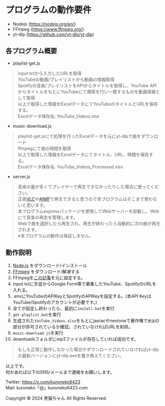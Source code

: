 # プログラムの動作要件
- Nodejs (https://nodejs.org/en/)
- FFmpeg (https://www.ffmpeg.org/)
- yt-dlp (https://github.com/yt-dlp/yt-dlp)


## 各プログラム概要
- playlist-get.js
> input.txtから入力したURLを取得<br>
> YouTubeの動画/プレイリストから動画の情報取得<br>
> Spotifyの音楽/プレイリストをAPIからタイトルを取得し、YouTube APIからタイトルをもとにYouTubeにて検索を行い一致するものを動画情報として取得<br>
> 以上で取得した情報をExcelデータにてYouTubeのタイトルとURLを保存する。<br>
> Excelデータ保存名: YouTube_Videos.xlsx


- music-download.js
> playlist-get.jsにて処理を行ったExcelデータを元にyt-dlpで曲をダウンロード<br>
> ffmpegにて曲の時間を取得<br>
> 以上で取得した情報をExcelデータにてタイトル、URL、時間を保存する。<br>
> Excelデータ保存名: YouTube_Videos_Processed.xlsx


- server.js
> 音楽の量が多くてプレイヤーで再生できなかったりした場合に使ってください。<br>
> 正直[VLC](https://www.videolan.org/vlc/index.ja.html)や[AIMP](https://www.aimp.ru/?do=download)で再生できると思うので本プログラムはそこまで使わないと思います。<br>
> 本プログラムexpressパッケージを使用してWebサーバーを起動し、Webにて音楽の再生を管理します。<br>
> Webで曲を選択したら再生され、再生が終わったら自動的に次の曲が再生されます。<br>
> ※本プログラムの動作は保証しません。


## 動作説明

1. [Node.js](https://nodejs.org/en/) をダウンロード/インストール
2. [FFmpeg](https://www.ffmpeg.org/) をダウンロード/解凍する
3. FFmpegを[この記事](https://taziku.co.jp/blog/windows-ffmpeg)を元に設定する。
4. input.txtに生徒からGoogle Form等で募集したYouTube、SpotifyのURLを入れる。
5. .envにYouTubeのAPIKeyとSpotifyのAPIKeyを設定する。(本API KeyはYouTube/Spotifyのアカウントが必要です。)
6. 全てが設定し終わったら、最初に`install.bat`を実行
7. `get-playlist.bat`を実行
8. 生成された`YouTube_Videos.xlsx`をもとにjasracやnextoneで著作権で`放送`の部分が許可されているか確認。されていなければURLを削除。
8. `music-download.js`を実行
9. downloadsフォルダにmp3ファイルが存在していれば成功です。
> もしも正常に動作しなかった場合やダウンロードされていなければyt-dlpの最新バージョンにyt-dlp.exeを置き換えてください。


以上です。<br>
何かあれば以下のSNS/メールまで連絡をお願いします。


Twitter: https://x.com/kuroneko6423<br>
Mail: kuroneko「@」kuroneko6423.com

Copyright © 2024 黒猫ちゃん All Rights Reserved.